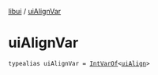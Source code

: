 [libui](index.md) / [uiAlignVar](./ui-align-var.md)

# uiAlignVar

`typealias uiAlignVar = `[`IntVarOf`](../kotlinx.cinterop/-int-var-of/index.md)`<`[`uiAlign`](ui-align.md)`>`